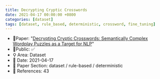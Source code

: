 ```yaml
---
title: Decrypting Cryptic Crosswords
date: 2021-04-17 00:00:00 +0800
categories: [dataset]
tags: [dataset, rule_based, deterministic, crossword, fine_tuning]
---
```


- 📙Paper: "[Decrypting Cryptic Crosswords: Semantically Complex Wordplay Puzzles as a Target for NLP](https://www.semanticscholar.org/paper/Decrypting-Cryptic-Crosswords%3A-Semantically-Complex-Rozner-Potts/8b723be33e62bf5bd9278769244f1c13a9510898)"
- 🔑Public: ✅
- ⚲ Area: Dataset
- 📅 Date: 2021-04-17
- 🔎 Paper Section: dataset / rule-based / deterministic
- 📝 References: 43
